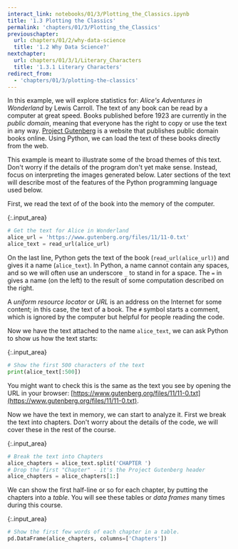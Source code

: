 ```yaml
---
interact_link: notebooks/01/3/Plotting_the_Classics.ipynb
title: '1.3 Plotting the Classics'
permalink: 'chapters/01/3/Plotting_the_Classics'
previouschapter:
  url: chapters/01/2/why-data-science
  title: '1.2 Why Data Science?'
nextchapter:
  url: chapters/01/3/1/Literary_Characters
  title: '1.3.1 Literary Characters'
redirect_from:
  - 'chapters/01/3/plotting-the-classics'
---
```


In this example, we will explore statistics for: *Alice's Adventures in
Wonderland* by Lewis Carroll.  The text of any book can be read by a computer
at great speed.  Books published before 1923 are currently in the *public
domain*, meaning that everyone has the right to copy or use the text in any
way. [Project Gutenberg](http://www.gutenberg.org/) is a website that
publishes public domain books online. Using Python, we can load the text of
these books directly from the web.

This example is meant to illustrate some of the broad themes of this text.
Don't worry if the details of the program don't yet make sense. Instead, focus
on interpreting the images generated below. Later sections of the text will
describe most of the features of the Python programming language used below.

First, we read the text of of the book into the memory of the computer.



{:.input_area}
```python
# Get the text for Alice in Wonderland
alice_url = 'https://www.gutenberg.org/files/11/11-0.txt'
alice_text = read_url(alice_url)
```


On the last line, Python gets the text of the book (`read_url(alice_url)`) and
gives it a name (`alice_text`). In Python, a name cannot contain any spaces,
and so we will often use an underscore `_` to stand in for a space. The `=` in
gives a name (on the left) to the result of some computation
described on the right.

A *uniform resource locator* or *URL* is an address on the Internet for some
content; in this case, the text of a book. The `#` symbol starts a comment,
which is ignored by the computer but helpful for people reading the code.

Now we have the text attached to the name `alice_text`, we can ask Python to
show us how the text starts:



{:.input_area}
```python
# Show the first 500 characters of the text
print(alice_text[:500])
```


You might want to check this is the same as the text you see by opening the
URL in your browser:
[https://www.gutenberg.org/files/11/11-0.txt](https://www.gutenberg.org/files/11/11-0.txt).

Now we have the text in memory, we can start to analyze it.  First we break
the text into chapters.  Don't worry about the details of the code, we will
cover these in the rest of the course.



{:.input_area}
```python
# Break the text into Chapters
alice_chapters = alice_text.split('CHAPTER ')
# Drop the first "Chapter" - it's the Project Gutenberg header
alice_chapters = alice_chapters[1:]
```


We can show the first half-line or so for each chapter, by putting the
chapters into a *table*.  You will see these tables or *data frames* many
times during this course.



{:.input_area}
```python
# Show the first few words of each chapter in a table.
pd.DataFrame(alice_chapters, columns=['Chapters'])
```

